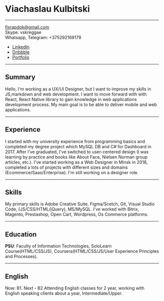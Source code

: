 # Viachaslau Kulbitski
*********

fixrapdok@gmail.com  
Skype: vskreggae  
Whatsapp,  Telegram: +375292169179  
* [LinkedIn](https://www.linkedin.com/in/kubic)  
* [Dribbble](https://dribbble.com/Kubic)
* [Portfolio](https://mrdoker1.github.io/portfolio)
*********

## Summary
Hello, I'm working as a UX/UI Designer, but I want to improve my skills in JS,markdown and web development. I want to move forward with with React, React Native library to gain knowledge in web applications development process. My main goal is to be able to deliver mobile and web applications.
*********

## Experience
I started with my university experience from programming basics and completed my degree project which MySQL DB and C# for Dashboard in 2017. After I've graduated, I've switched to user-centered design (I was learning by practice and books like About Face, Nielsen Norman group articles, etc.). I've started working as a Web Designer in Minsk in 2018, completed a lots of projects with different sizes and domains (Ecommerce/Saas/Enterprise). I'm still working on a designer role.
********* 

## Skills
My primary skills is Adobe Creative Suite, Figma/Scetch, Git, Visual Studio Code, (JS/CSS/HTML/jQuery), MS/MySQL.
I've worked with Bitrix, Magento, Prestashop, Open Cart, Wordpress, Os Commerce platforms.
*********

## Education
**PSU**: Faculty of Information Technologies, SoloLearn Course(HTML/CSS/JS), Coursera(HTML/CSS/JS/User Experience Principles and Processes).
*********

## English
Now: B1. Next - B2
Attending English classes for 2 year, working with English speaking clients about a year, Intermediate/Upper.